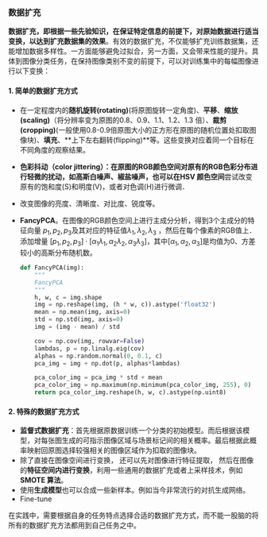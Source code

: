### 数据扩充

**数据扩充，即根据一些先验知识，在保证特定信息的前提下，对原始数据进行适当变换，以达到扩充数据集的效果**。有效的数据扩充，不仅能够扩充训练数据集，还能增加数据多样性。一方面能够避免过拟合，另一方面，又会带来性能的提升。具体到图像分类任务，在保持图像类别不变的前提下，可以对训练集中的每幅图像进行以下变换：

#### 1. 简单的数据扩充方式

- 在一定程度内的**随机旋转(rotating)**(将原图旋转一定角度)、**平移**、**缩放(scaling)**（将分辨率变为原图的0.8、0.9、1.1、1.2、1.3 倍）、**裁剪(cropping)**(一般使用0.8-0.9倍原图大小的正方形在原图的随机位置处扣取图像块)、**填充**、**上下左右翻转(flipping)**等。这些变换对应着同一个目标在不同角度的观察结果。

- **色彩抖动（color jittering）：**在原图的RGB颜色空间对原有的RGB色彩分布进行轻微的扰动，如高斯白噪声、椒盐噪声，也可以在**HSV 颜色空间**尝试改变原有的饱和度(S)和明度(V)，或者对色调(H)进行微调．

- 改变图像的亮度、清晰度、对比度、锐度等。

- **FancyPCA**。在图像的RGB颜色空间上进行主成分分析，得到3个主成分的特征向量 $p_1, p_2, p_3$及其对应的特征值$\lambda_1, \lambda_2,\lambda_3$ ，然后在每个像素的RGB值上．添加增量 $[p_1, p_2, p_3]  \cdot [\alpha_1 \lambda_1, \alpha_2\lambda_2,\alpha_3 \lambda_3]$，其中$[\alpha_1, \alpha_2, \alpha_3]$是均值为0、方差较小的高斯分布随机数。

  ~~~python
  def FancyPCA(img):
      """
      FancyPCA
      """
      h, w, c = img.shape
      img = np.reshape(img, (h * w, c)).astype('float32')
      mean = np.mean(img, axis=0)
      std = np.std(img, axis=0)
      img = (img - mean) / std
  
      cov = np.cov(img, rowvar=False)
      lambdas, p = np.linalg.eig(cov)
      alphas = np.random.normal(0, 0.1, c)
      pca_img = img + np.dot(p, alphas*lambdas)
  
      pca_color_img = pca_img * std + mean
      pca_color_img = np.maximum(np.minimum(pca_color_img, 255), 0)
      return pca_color_img.reshape(h, w, c).astype(np.uint8)
  ~~~

#### 2. 特殊的数据扩充方式

- **监督式数据扩充**：首先根据原数据训练一个分类的初始模型。而后根据该模型，对每张图生成的可指示图像区域与场景标记间的相关概率。最后根据此概率映射回原图选择较强相关的图像区域作为扣取的图像块。
- 除了直接在图像空间进行变换， 还可以先对图像进行特征提取， 然后在图像的**特征空间内进行变换**，利用一些通用的数据扩充或者上采样技术，例如 **SMOTE 算法**。
- 使用**生成模型**也可以合成一些新样本。例如当今非常流行的对抗生成网络。
- Fine-tune

​    在实践中，需要根据自身的任务特点选择合适的数据扩充方式，而不能一股脑的将所有的数据扩充方法都用到自己任务之中。





